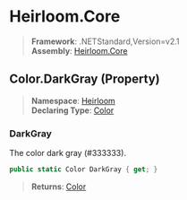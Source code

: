 # Heirloom.Core

> **Framework**: .NETStandard,Version=v2.1  
> **Assembly**: [Heirloom.Core][0]

## Color.DarkGray (Property)

> **Namespace**: [Heirloom][0]  
> **Declaring Type**: [Color][1]

### DarkGray

The color dark gray (#333333).

```cs
public static Color DarkGray { get; }
```

> **Returns**: [Color][1]

[0]: ../../../Heirloom.Core.md
[1]: ../Color.md
